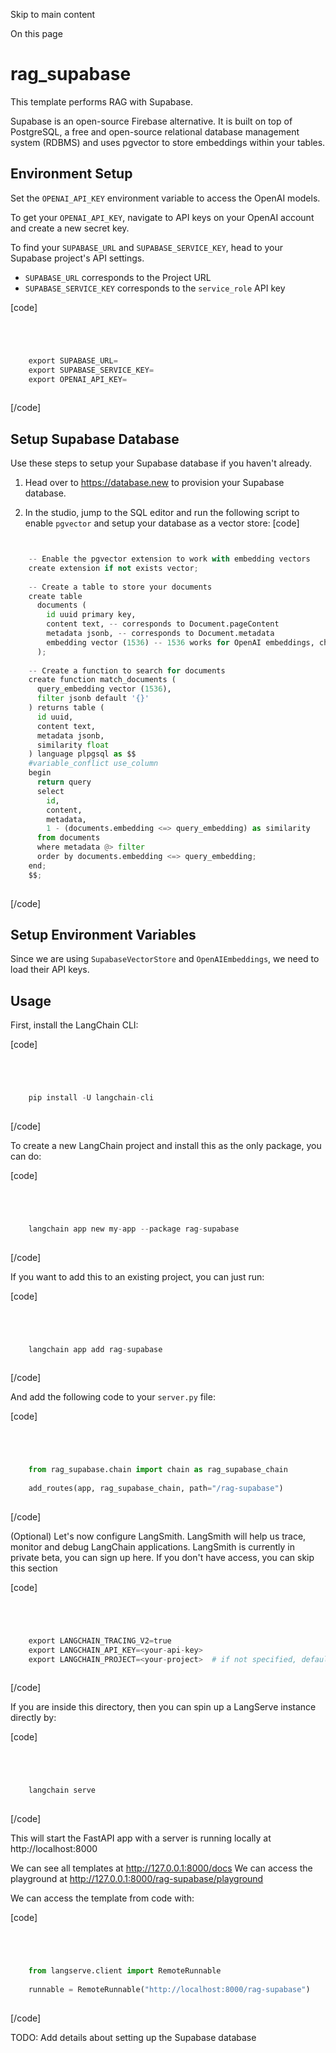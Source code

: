 

Skip to main content

On this page

# rag_supabase

This template performs RAG with Supabase.

Supabase is an open-source Firebase alternative. It is built on top of PostgreSQL, a free and open-source relational database management system (RDBMS) and uses pgvector to store embeddings within
your tables.

## Environment Setup​

Set the `OPENAI_API_KEY` environment variable to access the OpenAI models.

To get your `OPENAI_API_KEY`, navigate to API keys on your OpenAI account and create a new secret key.

To find your `SUPABASE_URL` and `SUPABASE_SERVICE_KEY`, head to your Supabase project's API settings.

  * `SUPABASE_URL` corresponds to the Project URL
  * `SUPABASE_SERVICE_KEY` corresponds to the `service_role` API key

[code]
```python




    export SUPABASE_URL=  
    export SUPABASE_SERVICE_KEY=  
    export OPENAI_API_KEY=  
    


```
[/code]


## Setup Supabase Database​

Use these steps to setup your Supabase database if you haven't already.

  1. Head over to https://database.new to provision your Supabase database.

  2. In the studio, jump to the SQL editor and run the following script to enable `pgvector` and setup your database as a vector store:
[code]
```python


    -- Enable the pgvector extension to work with embedding vectors  
    create extension if not exists vector;  
      
    -- Create a table to store your documents  
    create table  
      documents (  
        id uuid primary key,  
        content text, -- corresponds to Document.pageContent  
        metadata jsonb, -- corresponds to Document.metadata  
        embedding vector (1536) -- 1536 works for OpenAI embeddings, change as needed  
      );  
      
    -- Create a function to search for documents  
    create function match_documents (  
      query_embedding vector (1536),  
      filter jsonb default '{}'  
    ) returns table (  
      id uuid,  
      content text,  
      metadata jsonb,  
      similarity float  
    ) language plpgsql as $$  
    #variable_conflict use_column  
    begin  
      return query  
      select  
        id,  
        content,  
        metadata,  
        1 - (documents.embedding <=> query_embedding) as similarity  
      from documents  
      where metadata @> filter  
      order by documents.embedding <=> query_embedding;  
    end;  
    $$;  
    


```
[/code]


## Setup Environment Variables​

Since we are using `SupabaseVectorStore` and `OpenAIEmbeddings`, we need to load their API keys.

## Usage​

First, install the LangChain CLI:

[code]
```python




    pip install -U langchain-cli  
    


```
[/code]


To create a new LangChain project and install this as the only package, you can do:

[code]
```python




    langchain app new my-app --package rag-supabase  
    


```
[/code]


If you want to add this to an existing project, you can just run:

[code]
```python




    langchain app add rag-supabase  
    


```
[/code]


And add the following code to your `server.py` file:

[code]
```python




    from rag_supabase.chain import chain as rag_supabase_chain  
      
    add_routes(app, rag_supabase_chain, path="/rag-supabase")  
    


```
[/code]


(Optional) Let's now configure LangSmith. LangSmith will help us trace, monitor and debug LangChain applications. LangSmith is currently in private beta, you can sign up here. If you don't have
access, you can skip this section

[code]
```python




    export LANGCHAIN_TRACING_V2=true  
    export LANGCHAIN_API_KEY=<your-api-key>  
    export LANGCHAIN_PROJECT=<your-project>  # if not specified, defaults to "default"  
    


```
[/code]


If you are inside this directory, then you can spin up a LangServe instance directly by:

[code]
```python




    langchain serve  
    


```
[/code]


This will start the FastAPI app with a server is running locally at http://localhost:8000

We can see all templates at http://127.0.0.1:8000/docs We can access the playground at http://127.0.0.1:8000/rag-supabase/playground

We can access the template from code with:

[code]
```python




    from langserve.client import RemoteRunnable  
      
    runnable = RemoteRunnable("http://localhost:8000/rag-supabase")  
    


```
[/code]


TODO: Add details about setting up the Supabase database

